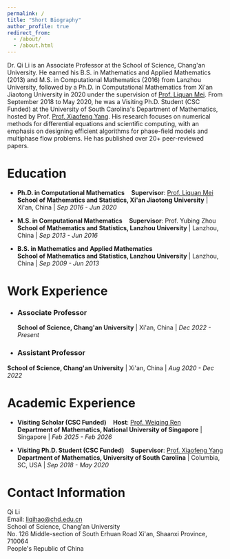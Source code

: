 ```yaml
---
permalink: /
title: "Short Biography"
author_profile: true
redirect_from: 
  - /about/
  - /about.html
---
```


Dr. Qi Li is an Associate Professor at the School of Science, Chang'an University. He earned his B.S. in Mathematics and Applied Mathematics (2013) and M.S. in Computational Mathematics (2016) from Lanzhou University, followed by a Ph.D. in Computational Mathematics from Xi'an Jiaotong University in 2020 under the supervision of [Prof. Liquan Mei](http://gr.xjtu.edu.cn/web/lqmei). From September 2018 to May 2020, he was a Visiting Ph.D. Student (CSC Funded) at the University of South Carolina's Department of Mathematics, hosted by Prof. [Prof. Xiaofeng Yang](https://people.math.sc.edu/xfyang/). His research focuses on numerical methods for differential equations and scientific computing, with an emphasis on designing efficient algorithms for phase-field models and multiphase flow problems. He has published over 20+ peer-reviewed papers.


# Education

-  **Ph.D. in Computational Mathematics**  &nbsp;&nbsp; **Supervisor**: [Prof. Liquan Mei](http://gr.xjtu.edu.cn/web/lqmei)  
  **School of Mathematics and Statistics, Xi'an Jiaotong University** | Xi'an, China | *Sep 2016 - Jun 2020*  

- **M.S. in Computational Mathematics**  &nbsp;&nbsp; **Supervisor**: Prof. Yubing Zhou  
  **School of Mathematics and Statistics, Lanzhou University** | Lanzhou, China  | *Sep 2013 - Jun 2016*  

- **B.S. in Mathematics and Applied Mathematics**  
  **School of Mathematics and Statistics, Lanzhou University** | Lanzhou, China  | *Sep 2009 - Jun 2013*  

# Work Experience

- ### Associate Professor  
  **School of Science, Chang'an University** | Xi'an, China  |  *Dec 2022 - Present*  

- ### Assistant Professor  
**School of Science, Chang'an University** | Xi'an, China | *Aug 2020 - Dec 2022*  

# Academic Experience

- **Visiting Scholar (CSC Funded)**  &nbsp;&nbsp; **Host**: [Prof. Weiqing Ren](https://blog.nus.edu.sg/matrw/)  
  **Department of Mathematics, National University of Singapore** | Singapore  | *Feb 2025 - Feb 2026*  

- **Visiting Ph.D. Student (CSC Funded)** &nbsp;&nbsp;  **Supervisor**: [Prof. Xiaofeng Yang](https://people.math.sc.edu/xfyang/)  
  **Department of Mathematics, University of South Carolina** | Columbia, SC, USA  |  *Sep 2018 - May 2020*  


# Contact Information
Qi Li  
Email: liqihao@chd.edu.cn    
School of Science, Chang'an University  
No. 126 Middle-section of South Erhuan Road
Xi'an, Shaanxi Province, 710064  
People's Republic of China


<div style="width: 300px; margin: 0 auto">
  <script type="text/javascript" id="clustrmaps" src="//clustrmaps.com/map_v2.js?d=Z0EEx67NY01VZmhzlpYiLboiU8iOivsfkdkG501ffrs&cl=ffffff&w=a">
  </script>
</div>
